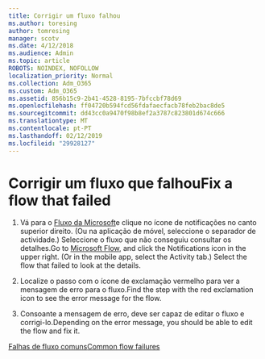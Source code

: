 ```yaml
---
title: Corrigir um fluxo falhou
ms.author: toresing
author: tomresing
manager: scotv
ms.date: 4/12/2018
ms.audience: Admin
ms.topic: article
ROBOTS: NOINDEX, NOFOLLOW
localization_priority: Normal
ms.collection: Adm_O365
ms.custom: Adm_O365
ms.assetid: 856b15c9-2b41-4528-8195-7bfccbf78d69
ms.openlocfilehash: ff04720b594fcd56fdafaecfacb78feb2bac8de5
ms.sourcegitcommit: dd43cc0a9470f98b8ef2a3787c823801d674c666
ms.translationtype: MT
ms.contentlocale: pt-PT
ms.lasthandoff: 02/12/2019
ms.locfileid: "29928127"
---
```

# <a name="fix-a-flow-that-failed"></a><span data-ttu-id="2df5e-102">Corrigir um fluxo que falhou</span><span class="sxs-lookup"><span data-stu-id="2df5e-102">Fix a flow that failed</span></span>

1. <span data-ttu-id="2df5e-p101">Vá para o [Fluxo da Microsoft](https://flow.microsoft.com/)e clique no ícone de notificações no canto superior direito. (Ou na aplicação de móvel, seleccione o separador de actividade.) Seleccione o fluxo que não conseguiu consultar os detalhes.</span><span class="sxs-lookup"><span data-stu-id="2df5e-p101">Go to [Microsoft Flow](https://flow.microsoft.com/), and click the Notifications icon in the upper right. (Or in the mobile app, select the Activity tab.) Select the flow that failed to look at the details.</span></span>
    
2. <span data-ttu-id="2df5e-105">Localize o passo com o ícone de exclamação vermelho para ver a mensagem de erro para o fluxo.</span><span class="sxs-lookup"><span data-stu-id="2df5e-105">Find the step with the red exclamation icon to see the error message for the flow.</span></span>
    
3. <span data-ttu-id="2df5e-106">Consoante a mensagem de erro, deve ser capaz de editar o fluxo e corrigi-lo.</span><span class="sxs-lookup"><span data-stu-id="2df5e-106">Depending on the error message, you should be able to edit the flow and fix it.</span></span> 
    
[<span data-ttu-id="2df5e-107">Falhas de fluxo comuns</span><span class="sxs-lookup"><span data-stu-id="2df5e-107">Common flow failures</span></span>](https://go.microsoft.com/fwlink/?linkid=872110)
  

